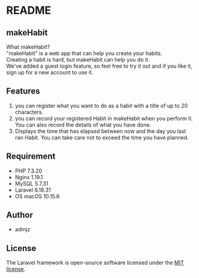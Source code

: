 # README

## makeHabit
What makeHabit?  
"makeHabit" is a web app that can help you create your habits.  
Creating a habit is hard, but makeHabit can help you do it.  
We've added a guest login feature, so feel free to try it out and if you like it, sign up for a new account to use it.  

## Features

1. you can register what you want to do as a habit with a title of up to 20 characters.
2. you can record your registered Habit in makeHabit when you perform it. You can also record the details of what you have done.
3. Displays the time that has elapsed between now and the day you last ran Habit. You can take care not to exceed the time you have planned.

## Requirement

- PHP 7.3.20
- Nginx 1.19.1
- MySQL 5.7.31
- Laravel 6.18.31
- OS macOS 10.15.6

## Author

- admjz

## License

The Laravel framework is open-source software licensed under the [MIT license](https://opensource.org/licenses/MIT).
